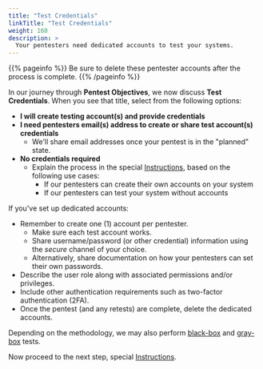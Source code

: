 ```yaml
---
title: "Test Credentials"
linkTitle: "Test Credentials"
weight: 160
description: >
  Your pentesters need dedicated accounts to test your systems.
---
```


{{% pageinfo %}}
Be sure to delete these pentester accounts after the process is complete.
{{% /pageinfo %}}

In our journey through **Pentest Objectives**, we now discuss **Test Credentials**.
When you see that title, select from the following options:

- **I will create testing account(s) and provide credentials**
- **I need pentesters email(s) address to create or share test account(s) credentials** 
  - We'll share email addresses once your pentest is in the "planned" state. 
- **No credentials required** 
  - Explain the process in the special [Instructions](../special-instructions),
    based on the following use cases:
    - If our pentesters can create their own accounts on your system
    - If our pentesters can test your system without accounts

If you've set up dedicated accounts:

- Remember to create one (1) account per pentester.
  - Make sure each test account works.
  - Share username/password (or other credential) information using the _secure_ channel of your choice.
  - Alternatively, share documentation on how your pentesters can set their own passwords.
- Describe the user role along with associated permissions and/or privileges.
- Include other authentication requirements such as two-factor authentication (2FA).
- Once the pentest (and any retests) are complete, delete the dedicated accounts.

Depending on the methodology, we may also perform
[black-box](../../../glossary/#black-box-testing) and 
[gray-box](../../../glossary/#gray-box-testing) tests.

Now proceed to the next step, special [Instructions](../special-instructions).
